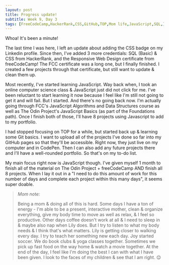 ```yaml
---
layout: post
title: Progress update!
subtitle: Week 9, Day 3
tags: [FreeCodeCamp,HackerRank,CSS,GitHub,TOP,Mom life,JavaScript,SQL,]
---
```


Whoa! It's been a minute! 

The last time I was here, I left an update about adding the CSS badge on my Linkedin profile. Since then, I've added 3 more credentials: SQL (Basic) & CSS from HackerRank, and the Responsive Web Design certificate from freeCodeCamp! The FCC certificate was a long one, but I finally finished. I created a few projects through that certificate, but still want to update & clean them up. 

Most recently, I've started learning JavaScript. Way back when, I took an online computer science class & JavaScript just did not click for me. I've been reluctant to start learning it now because I feel like I'm still not going to get it and will fail. But I started. And there's no going back now. I'm actually going through FCC's JavaScript Algorithms and Data Structures course as well as The Odin Project's JavaScript Basics (as part of the Foundations path). Once I finish both of those, I'll have 8 projects using Javascript to add to my portfolio. 

I had stopped focusing on TOP for a while, but started back up & learning some Git basics. I want to upload all of the projects I've done so far into my GitHub pages so that they'll be accessible. Right now, they just live on my computer and in CodePen. Then I can also add any future projects there and I'll have a well-rounded portfolio. So that's on my to-do list.    

My main focus right now is JavaScript though. I've given myself 1 month to finish all of the material on The Odin Project + freeCodeCamp AND finish all 8 projects. When I lay it out in a "I need to do this amount of work for this number of days and complete each project within this many days", it seems super doable. 


>_Mom note:_
>
>Being a mom & doing all of this is hard. Some days I have a ton of energy - I'm able to be a present, interactive mother, clean & organize everything, give my body time to move as well as relax, & I feel so productive. Other days coffee doesn't work at all & I need to sleep in & maybe also nap when Lily does. But I try to listen to what my body needs & I think that's what matters. Lily is getting closer to walking every day. I try to teach her something new each day. Joy started soccer. We do book clubs & yoga classes together. Sometimes we pick up fast food on the way home & watch a movie together. At the end of the day, I feel like I'm doing the best I can with what I have been given. I look to the faces of my children & see that I am right. 😌

